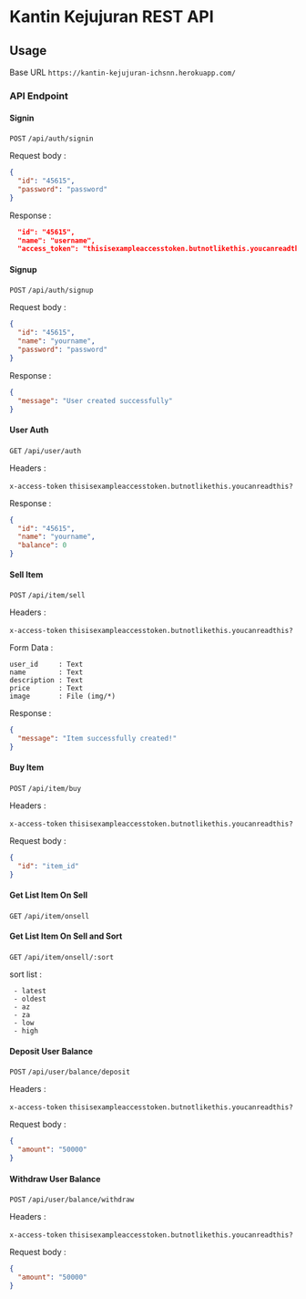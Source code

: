 # Kantin Kejujuran REST API

## Usage

Base URL `https://kantin-kejujuran-ichsnn.herokuapp.com/`

### API Endpoint

#### Signin

`POST` `/api/auth/signin`

Request body :

```json
{
  "id": "45615",
  "password": "password"
}
```

Response :

```json
  "id": "45615",
  "name": "username",
  "access_token": "thisisexampleaccesstoken.butnotlikethis.youcanreadthis?"
```

#### Signup

`POST` `/api/auth/signup`

Request body :

```json
{
  "id": "45615",
  "name": "yourname",
  "password": "password"
}
```

Response :

```json
{
  "message": "User created successfully"
}
```

#### User Auth

`GET` `/api/user/auth`

Headers :

`x-access-token` `thisisexampleaccesstoken.butnotlikethis.youcanreadthis?`

Response :

```json
{
  "id": "45615",
  "name": "yourname",
  "balance": 0
}
```

#### Sell Item

`POST` `/api/item/sell`

Headers :

`x-access-token` `thisisexampleaccesstoken.butnotlikethis.youcanreadthis?`

Form Data :

```console
user_id     : Text
name        : Text
description : Text
price       : Text
image       : File (img/*)
```

Response :

```json
{
  "message": "Item successfully created!"
}
```

#### Buy Item

`POST` `/api/item/buy`

Headers :

`x-access-token` `thisisexampleaccesstoken.butnotlikethis.youcanreadthis?`

Request body :

```json
{
  "id": "item_id"
}
```

#### Get List Item On Sell

`GET` `/api/item/onsell`

#### Get List Item On Sell and Sort

`GET` `/api/item/onsell/:sort`

sort list :

```josn
 - latest
 - oldest
 - az
 - za
 - low
 - high
```

#### Deposit User Balance

`POST` `/api/user/balance/deposit`

Headers :

`x-access-token` `thisisexampleaccesstoken.butnotlikethis.youcanreadthis?`

Request body :

```json
{
  "amount": "50000"
}
```

#### Withdraw User Balance

`POST` `/api/user/balance/withdraw`

Headers :

`x-access-token` `thisisexampleaccesstoken.butnotlikethis.youcanreadthis?`

Request body :

```json
{
  "amount": "50000"
}
```
